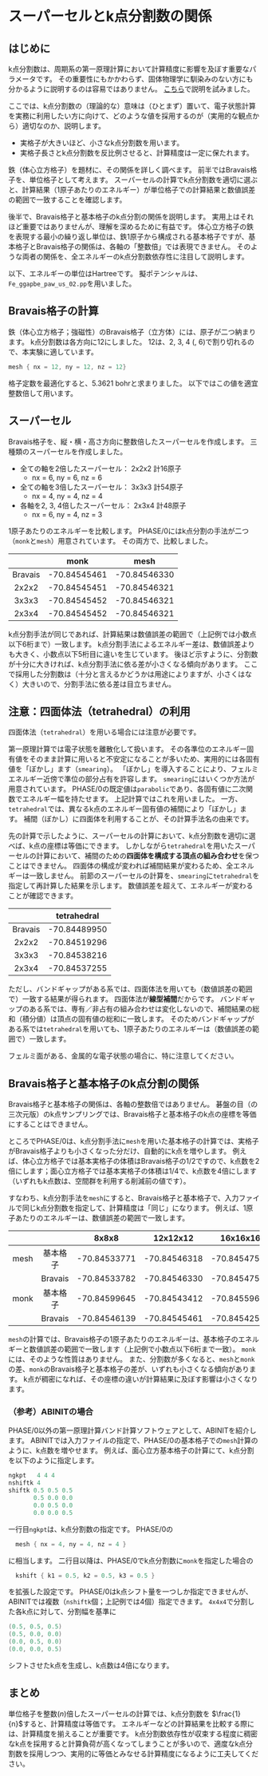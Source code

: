 # スーパーセルとk点分割数の関係

## はじめに

k点分割数は、周期系の第一原理計算において計算精度に影響を及ぼす重要なパラメータです。
その重要性にもかかわらず、固体物理学に馴染みのない方にも分かるように説明するのは容易ではありません。
[こちら](https://matelier.github.io/kpoint_sampling/)で説明を試みました。

ここでは、k点分割数の（理論的な）意味は（ひとまず）置いて、電子状態計算を実務に利用したい方に向けて、どのような値を採用するのが（実用的な観点から）適切なのか、説明します。

- 実格子が大きいほど、小さなk点分割数を用います。
- 実格子長さとk点分割数を反比例させると、計算精度は一定に保たれます。

鉄（体心立方格子）を題材に、その関係を詳しく調べます。
前半ではBravais格子を、単位格子として考えます。
スーパーセルの計算でk点分割数を適切に選ぶと、計算結果（1原子あたりのエネルギー）が単位格子での計算結果と数値誤差の範囲で一致することを確認します。

後半で、Bravais格子と基本格子のk点分割の関係を説明します。
実用上はそれほど重要ではありませんが、理解を深めるために有益です。
体心立方格子の鉄を表現する最小の繰り返し単位は、鉄1原子から構成される基本格子ですが、基本格子とBravais格子の関係は、各軸の「整数倍」では表現できません。
そのような両者の関係を、全エネルギーのk点分割数依存性に注目して説明します。

以下、エネルギーの単位はHartreeです。
擬ポテンシャルは、`Fe_ggapbe_paw_us_02.pp`を用いました。

## Bravais格子の計算

鉄（体心立方格子；強磁性）のBravais格子（立方体）には、原子が二つ納まります。
k点分割数は各方向に12にしました。
12は、2, 3, 4 (, 6)で割り切れるので、本実験に適しています。

```C
mesh { nx = 12, ny = 12, nz = 12}
```

格子定数を最適化すると、5.3621 bohrと求まりました。
以下ではこの値を適宜整数倍して用います。

## スーパーセル

Bravais格子を、縦・横・高さ方向に整数倍したスーパーセルを作成します。
三種類のスーパーセルを作成しました。

- 全ての軸を2倍したスーパーセル： 2x2x2 計16原子
  - nx = 6, ny = 6, nz = 6
- 全ての軸を3倍したスーパーセル： 3x3x3 計54原子
  - nx = 4, ny = 4, nz = 4
- 各軸を2, 3, 4倍したスーパーセル： 2x3x4 計48原子
  - nx = 6, ny = 4, nz = 3

1原子あたりのエネルギーを比較します。
PHASE/0にはk点分割の手法が二つ（`monk`と`mesh`）用意されています。
その両方で、比較しました。

<!-- | | Bravais | 2x2x2 | 3x3x3 | 2x3x4 |
| :-------------: | :-------------: | :-------------: | :-------------: | :-------------: |
| monk | -70.84545461 | -70.84545451 | -70.84545452 | -70.84545452 |
| mesh | -70.84546330 | -70.84546321 | -70.84546321 | -70.84546321 | -->

|         | monk         | mesh         |
| :-------------: | :-------------: | :-------------: |
| Bravais | -70.84545461 | -70.84546330 |
| 2x2x2   | -70.84545451 | -70.84546321 |
| 3x3x3   | -70.84545452 | -70.84546321 |
| 2x3x4   | -70.84545452 | -70.84546321 |

k点分割手法が同じであれば、計算結果は数値誤差の範囲で（上記例では小数点以下6桁まで）一致します。
k点分割手法によるエネルギー差は、数値誤差よりも大きく、小数点以下5桁目に違いを生じています。
後ほど示すように、分割数が十分に大きければ、k点分割手法に依る差が小さくなる傾向があります。
ここで採用した分割数は（十分と言えるかどうかは用途によりますが、小さくはなく）大きいので、分割手法に依る差は目立ちません。

## 注意：四面体法（tetrahedral）の利用

四面体法（`tetrahedral`）を用いる場合には注意が必要です。

第一原理計算では電子状態を離散化して扱います。
その各準位のエネルギー固有値をそのまま計算に用いると不安定になることが多いため、実用的には各固有値を「ぼかし」ます（`smearing`）。
「ぼかし」を導入することにより、フェルミエネルギー近傍で準位の部分占有を許容します。
`smearing`にはいくつか方法が用意されています。
PHASE/0の既定値は`parabolic`であり、各固有値に二次関数でエネルギー幅を持たせます。
上記計算ではこれを用いました。
一方、`tetrahedral`では、異なるk点のエネルギー固有値の補間により「ぼかし」ます。
補間（ぼかし）に四面体を利用することが、その計算手法名の由来です。

先の計算で示したように、スーパーセルの計算において、k点分割数を適切に選べば、k点の座標は等価にできます。
しかしながら`tetrahedral`を用いたスーパーセルの計算において、補間のための**四面体を構成する頂点の組み合わせ**を保つことはできません。
四面体の構成が変われば補間結果が変わるため、全エネルギーは一致しません。
前節のスーパーセルの計算を、`smearing`に`tetrahedral`を指定して再計算した結果を示します。
数値誤差を超えて、エネルギーが変わることが確認できます。

|    | tetrahedral |
| :----------: | :----------: |
| Bravais | -70.84489950 |
| 2x2x2   | -70.84519296 |
| 3x3x3   | -70.84538216 |
| 2x3x4   | -70.84537255 |

ただし、バンドギャップがある系では、四面体法を用いても（数値誤差の範囲で）一致する結果が得られます。
四面体法が**線型補間**だからです。
バンドギャップのある系では、専有／非占有の組み合わせは変化しないので、補間結果の総和（積分値）は頂点の固有値の総和に一致します。
そのためバンドギャップがある系では`tetrahedral`を用いても、1原子あたりのエネルギーは（数値誤差の範囲で）一致します。

フェルミ面がある、金属的な電子状態の場合に、特に注意してください。

## Bravais格子と基本格子のk点分割の関係

Bravais格子と基本格子の関係は、各軸の整数倍ではありません。
碁盤の目（の三次元版）のk点サンプリングでは、Bravais格子と基本格子のk点の座標を等価にすることはできません。
<!-- k点分割数を十分に大きくすると、k点座標が異なる影響は小さくなりますが、計算負荷の増大を招き、好ましくない場合があります。 -->

ところでPHASE/0は、k点分割手法に`mesh`を用いた基本格子の計算では、実格子がBravais格子よりも小さくなった分だけ、自動的にk点を増やします。
例えば、体心立方格子では基本実格子の体積はBravais格子の1/2ですので、k点数を2倍にします；面心立方格子では基本実格子の体積は1/4で、k点数を4倍にします（いずれもk点数は、空間群を利用する削減前の値です）。

すなわち、k点分割手法を`mesh`にすると、Bravais格子と基本格子で、入力ファイルで同じk点分割数を指定して、計算精度は「同じ」になります。
例えば、1原子あたりのエネルギーは、数値誤差の範囲で一致します。

| | | 8x8x8 | 12x12x12 | 16x16x16 | 24x24x24 | 32x32x32 |
| :----------: | :----------: | :----------: | :----------: | :----------: | :----------: | :----------: |
| mesh | 基本格子 | -70.84533771 | -70.84546318 | -70.84547533 | -70.84544422 | -70.84544803 |
|  | Bravais | -70.84533782 | -70.84546330 | -70.84547545 | -70.84544434 | -70.84544814 |
| monk | 基本格子 | -70.84599645 | -70.84543412 | -70.84559693 | -70.84547126 | -70.84545447 |
|  | Bravais | -70.84546139 | -70.84545461 | -70.84542512 | -70.84545160 | -70.84545322 |

`mesh`の計算では、Bravais格子の1原子あたりのエネルギーは、基本格子のエネルギーと数値誤差の範囲で一致します（上記例で小数点以下6桁まで一致）。
`monk`には、そのような性質はありません。
また、分割数が多くなると、`mesh`と`monk`の差、`monk`のBravais格子と基本格子の差が、いずれも小さくなる傾向があります。
k点が稠密になれば、その座標の違いが計算結果に及ぼす影響は小さくなります。

### （参考）ABINITの場合

PHASE/0以外の第一原理計算バンド計算ソフトウェアとして、ABINITを紹介します。
ABINITでは入力ファイルの指定で、PHASE/0の基本格子での`mesh`計算のように、k点数を増やせます。
例えば、面心立方基本格子の計算にて、k点分割を以下のように指定します。

```C
ngkpt   4 4 4
nshiftk 4
shiftk 0.5 0.5 0.5
       0.5 0.0 0.0
       0.0 0.5 0.0
       0.0 0.0 0.5
```

一行目`ngkpt`は、k点分割数の指定です。
PHASE/0の

```C
  mesh { nx = 4, ny = 4, nz = 4 }
```

に相当します。
二行目以降は、PHASE/0でk点分割数に`monk`を指定した場合の

```C
  kshift { k1 = 0.5, k2 = 0.5, k3 = 0.5 }
```

を拡張した設定です。
PHASE/0はk点シフト量を一つしか指定できませんが、ABINITでは複数（`nshiftk`個；上記例では4個）指定できます。
`4x4x4`で分割した各k点に対して、分割幅を基準に

```C
(0.5, 0.5, 0.5)
(0.5, 0.0, 0.0)
(0.0, 0.5, 0.0)
(0.0, 0.0, 0.5)
```

シフトさせたk点を生成し、k点数は4倍になります。
<!-- 、それはBravais格子で

```C
ngkpt   4 4 4
nshiftk 1
shiftk 0.5 0.5 0.5
```

と指定するのと、等価なk点分割指定です。 -->

## まとめ

単位格子を整数($n$)倍したスーパーセルの計算では、k点分割数を $\frac{1}{n}$すると、計算精度は等価です。
エネルギーなどの計算結果を比較する際には、計算精度を揃えることが重要です。
k点分割数依存性が収束する程度に稠密なk点を採用すると計算負荷が高くなってしまうことが多いので、適度なk点分割数を採用しつつ、実用的に等価とみなせる計算精度になるように工夫してください。
